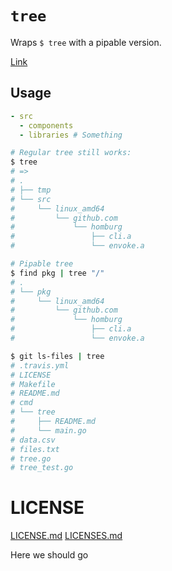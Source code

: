 # `tree`

Wraps `$ tree` with a pipable version.

[Link](#some-text)

## Usage

```yaml
- src
  - components
  - libraries # Something
```

```bash
# Regular tree still works:
$ tree
# => 
# .
# ├── tmp
# └── src
#     └── linux_amd64
#         └── github.com
#             └── homburg
#                 ├── cli.a
#                 └── envoke.a

# Pipable tree
$ find pkg | tree "/"
# .
# └── pkg
#     └── linux_amd64
#         └── github.com
#             └── homburg
#                 ├── cli.a
#                 └── envoke.a

$ git ls-files | tree
# .travis.yml
# LICENSE
# Makefile
# README.md
# cmd
# └── tree
#     ├── README.md
#     └── main.go
# data.csv
# files.txt
# tree.go
# tree_test.go
```

# LICENSE

[LICENSE.md](LICENSE.md)
[LICENSES.md](LICENSES.md)

<p name="some-text">Here we should go</p>
